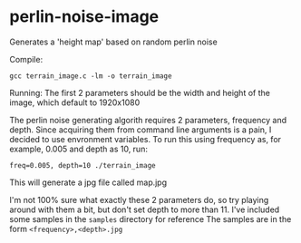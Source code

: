 # perlin-noise-image
Generates a 'height map' based on random perlin noise

Compile:
```
gcc terrain_image.c -lm -o terrain_image
```

Running:
The first 2 parameters should be the width and height of the image, which default to 1920x1080

The perlin noise generating algorith requires 2 parameters, frequency and depth. Since acquiring them from command line arguments is a pain, I decided to use envronment variables.
To run this using frequency as, for example,  0.005 and depth as 10, run:
```
freq=0.005, depth=10 ./terrain_image
```
This will generate a jpg file called map.jpg

I'm not 100% sure what exactly these 2 parameters do, so try playing around with them a bit, but don't set depth to more than 11.
I've included some samples in the `samples` directory for reference
The samples are in the form `<frequency>,<depth>.jpg`
